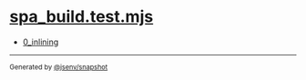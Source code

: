 # [spa_build.test.mjs](../spa_build.test.mjs)


- [0_inlining](0_inlining/0_inlining.md)

---

<sub>
  Generated by <a href="https://github.com/jsenv/core/tree/main/packages/independent/snapshot">@jsenv/snapshot</a>
</sub>

